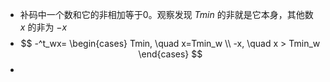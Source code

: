 - 补码中一个数和它的非相加等于0。观察发现 $Tmin$ 的非就是它本身，其他数 $x$ 的非为 $-x$
- $$
  -^t_wx=
  \begin{cases}
  Tmin, \quad x=Tmin_w \\
  -x, \quad x > Tmin_w
  \end{cases}
  $$
-